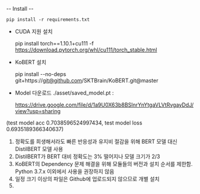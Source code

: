 -- Install --

    pip install -r requirements.txt

- CUDA 지원 설치

    pip install torch==1.10.1+cu111 -f https://download.pytorch.org/whl/cu111/torch_stable.html

- KoBERT 설치

    pip install --no-deps git+https://git@github.com/SKTBrain/KoBERT.git@master

- Model 다운로드
./asset/saved_model.pt : 

    https://drive.google.com/file/d/1a9U0X63b8BSlnrYnYtgaVLVtRvgayDdJ/view?usp=sharing

(test model acc 0.7038596524997434, test model loss 0.6935189366340637)


1. 정확도를 희생해서라도 빠른 반응성과 유지비 절감을 위해 BERT 모델 대신 DistilBERT 모델 사용
2. DistilBERT가 BERT 대비 정확도는 3% 떨어지나 모델 크기가 2/3
3. KoBERT의 Dependency 문제 해결을 위해 모듈들의 버전과 설치 순서를 제한함. Python 3.7.x 이외에서 사용을 권장하지 않음
4. 일정 크기 이상의 파일은 Github에 업로드되지 않으므로 개별 설치
5. 